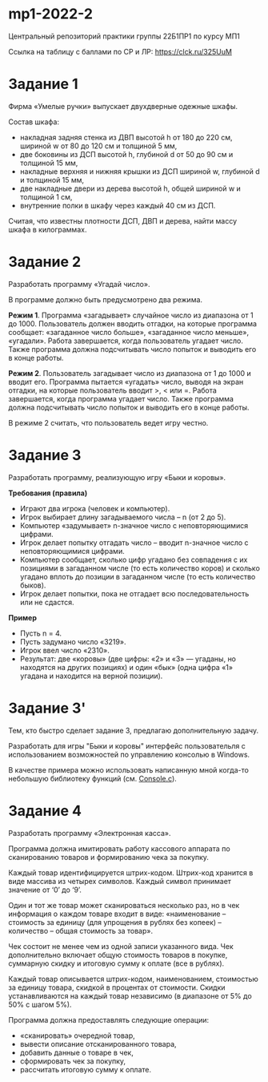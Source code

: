 # mp1-2022-2
Центральный репозиторий практики группы 22Б1ПР1 по курсу МП1

Ссылка на таблицу с баллами по СР и ЛР: https://clck.ru/325UuM

# Задание 1

Фирма «Умелые ручки» выпускает двухдверные одежные шкафы.

Состав шкафа:
- накладная задняя стенка из ДВП высотой h от 180 до 220 см, шириной w от 80 до 120 см и толщиной 5 мм,
- две боковины из ДСП высотой h, глубиной d от 50 до 90 см и толщиной 15 мм,
- накладные верхняя и нижняя крышки из ДСП шириной w, глубиной d и толщиной 15 мм,
- две накладные двери из дерева высотой h, общей шириной w и толщиной 1 см,
- внутренние полки в шкафу через каждый 40 см из ДСП.

Считая, что известны плотности ДСП, ДВП и дерева, найти массу шкафа в килограммах.

# Задание 2

Разработать программу «Угадай число».

В программе должно быть предусмотрено два режима.

**Режим 1**. Программа «загадывает» случайное число из диапазона от 1 до 1000. Пользователь должен вводить отгадки, на которые программа сообщает: «загаданное число больше», «загаданное число меньше», «угадали». Работа завершается, когда пользователь угадает число. Также программа должна подсчитывать число попыток и выводить его в конце работы.

**Режим 2**. Пользователь загадывает число из диапазона от 1 до 1000 и вводит его. Программа пытается «угадать» число, выводя на экран отгадки, на которые пользователь вводит >, < или =. Работа завершается, когда программа угадает число. Также программа должна подсчитывать число попыток и выводить его в конце работы. 

В режиме 2 считать, что пользователь ведет игру честно.

# Задание 3

Разработать программу, реализующую игру «Быки и коровы».

**Требования (правила)**
* Играют два игрока (человек и компьютер).
* Игрок выбирает длину загадываемого числа – n (от 2 до 5).
* Компьютер «задумывает» n-значное число с неповторяющимися цифрами.
* Игрок делает попытку отгадать число – вводит n-значное число с неповторяющимися цифрами.
* Компьютер сообщает, сколько цифр угадано без совпадения с их позициями в загаданном числе (то есть количество коров) и сколько угадано вплоть до позиции в загаданном числе (то есть количество быков).
* Игрок делает попытки, пока не отгадает всю последовательность или не сдастся.

**Пример**
* Пусть n = 4.
* Пусть задумано число «3219».
* Игрок ввел число «2310».
* Результат: две «коровы» (две цифры: «2» и «3» — угаданы, но находятся на других позициях) и один «бык» (одна цифра «1» угадана и находится на верной позиции).

# Задание 3'
Тем, кто быстро сделает задание 3, предлагаю дополнительную задачу.

Разработать для игры "Быки и коровы" интерфейс пользовательля с использованием возможностей по управлению консолью в Windows.

В качестве примера можно использовать написанную мной когда-то небольшую библиотеку функций (см. [Console.c](https://cloud.unn.ru/s/r473ZRGAb9C39Pf)).

# Задание 4

Разработать программу «Электронная касса».

Программа должна имитировать работу кассового аппарата по сканированию товаров и формированию чека за покупку.

Каждый товар идентифицируется штрих-кодом. Штрих-код хранится в виде массива из четырех символов. Каждый символ принимает значение от ‘0’ до ‘9’.

Один и тот же товар может сканироваться несколько раз, но в чек информация о каждом товаре входит в виде: «наименование – стоимость за единицу (для упрощения в рублях без копеек) – количество – общая стоимость за товар».

Чек состоит не менее чем из одной записи указанного вида. Чек дополнительно включает общую стоимость товаров в покупке, суммарную скидку и итоговую сумму к оплате (все в рублях).

Каждый товар описывается штрих-кодом, наименованием, стоимостью за единицу товара, скидкой в процентах от стоимости. Скидки устанавливаются на каждый товар независимо (в диапазоне от 5% до 50% с шагом 5%).

Программа должна предоставлять следующие операции:

- «сканировать» очередной товар,
- вывести описание отсканированного товара,
- добавить данные о товаре в чек, 
- сформировать чек за покупку, 
- рассчитать итоговую сумму к оплате.
